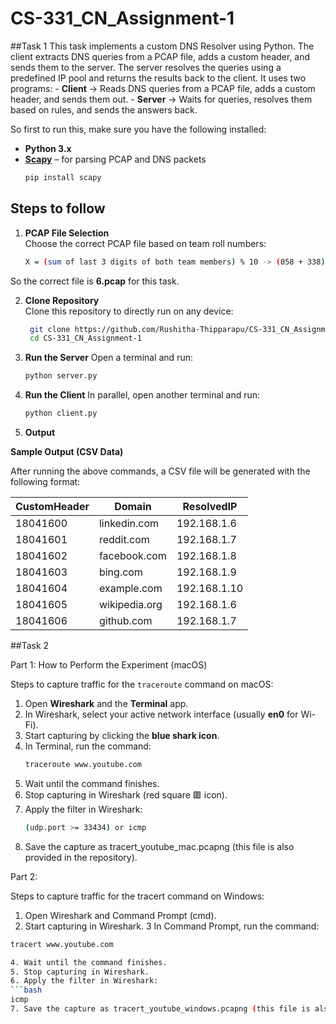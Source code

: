 # CS-331_CN_Assignment-1

##Task 1 
This task implements a custom DNS Resolver using Python. The client extracts DNS queries from a PCAP file, adds a custom header, and sends them to the server. The server resolves the queries using a predefined IP pool and returns the results back to the client. It uses two programs: - **Client** → Reads DNS queries from a PCAP file, adds a custom header, and sends them out. - **Server** → Waits for queries, resolves them based on rules, and sends the answers back. 

So first to run this, make sure you have the following installed: 
- **Python 3.x**
- **[Scapy](https://scapy.net/)** – for parsing PCAP and DNS packets
    ```bash
    pip install scapy

## **Steps to follow**

1. **PCAP File Selection**  
   Choose the correct PCAP file based on team roll numbers:
    ```bash
    X = (sum of last 3 digits of both team members) % 10 -> (058 + 338) % 10 = 6

So the correct file is **6.pcap** for this task.  

2. **Clone Repository**  
   Clone this repository to directly run on any device:  
   ```bash
    git clone https://github.com/Rushitha-Thipparapu/CS-331_CN_Assignment-1.git
    cd CS-331_CN_Assignment-1

3. **Run the Server**
    Open a terminal and run:
    ```bash
    python server.py

4. **Run the Client**
    In parallel, open another terminal and run:
    ```bash
    python client.py

5. **Output**

**Sample Output (CSV Data)**

After running the above commands, a CSV file will be generated with the following format:

| CustomHeader | Domain        | ResolvedIP     |
|--------------|--------------|----------------|
| 18041600     | linkedin.com | 192.168.1.6    |
| 18041601     | reddit.com   | 192.168.1.7    |
| 18041602     | facebook.com | 192.168.1.8    |
| 18041603     | bing.com     | 192.168.1.9    |
| 18041604     | example.com  | 192.168.1.10   |
| 18041605     | wikipedia.org| 192.168.1.6    |
| 18041606     | github.com   | 192.168.1.7    |

##Task 2 

Part 1: How to Perform the Experiment (macOS)

Steps to capture traffic for the `traceroute` command on macOS:

1. Open **Wireshark** and the **Terminal** app.  
2. In Wireshark, select your active network interface (usually **en0** for Wi-Fi).  
3. Start capturing by clicking the **blue shark icon**.  
4. In Terminal, run the command:  
   ```bash
   traceroute www.youtube.com
5. Wait until the command finishes.
6. Stop capturing in Wireshark (red square 🟥 icon).
7. Apply the filter in Wireshark:
   ```bash
   (udp.port >= 33434) or icmp
8. Save the capture as tracert_youtube_mac.pcapng (this file is also provided in the repository).

Part 2: 

Steps to capture traffic for the tracert command on Windows:
1. Open Wireshark and Command Prompt (cmd).
2. Start capturing in Wireshark.
3 In Command Prompt, run the command:
  ```bash
  tracert www.youtube.com

4. Wait until the command finishes.
5. Stop capturing in Wireshark.
6. Apply the filter in Wireshark:
  ```bash
  icmp
7. Save the capture as tracert_youtube_windows.pcapng (this file is also provided in the repository).

